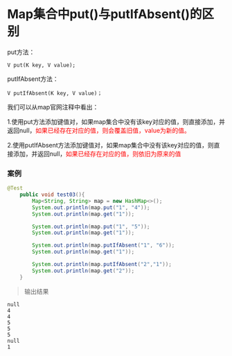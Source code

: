 # Map集合中put()与putIfAbsent()的区别

put方法：

```
V put(K key, V value);
```

putIfAbsent方法：

```
V putIfAbsent(K key, V value)；
```

我们可以从map官网注释中看出：

1.使用put方法添加键值对，如果map集合中没有该key对应的值，则直接添加，并返回null，<font color='red'>如果已经存在对应的值，则会覆盖旧值，value为新的值。</font>

2.使用putIfAbsent方法添加键值对，如果map集合中没有该key对应的值，则直接添加，并返回null，<font color='red'>如果已经存在对应的值，则依旧为原来的值</font>



### 案例

```java
@Test
    public void test03(){
        Map<String, String> map = new HashMap<>();
        System.out.println(map.put("1", "4"));
        System.out.println(map.get("1"));

        System.out.println(map.put("1", "5"));
        System.out.println(map.get("1"));

        System.out.println(map.putIfAbsent("1", "6"));
        System.out.println(map.get("1"));

        System.out.println(map.putIfAbsent("2","1"));
        System.out.println(map.get("2"));
    }
```

> 输出结果

```
null
4
4
5
5
5
null
1
```